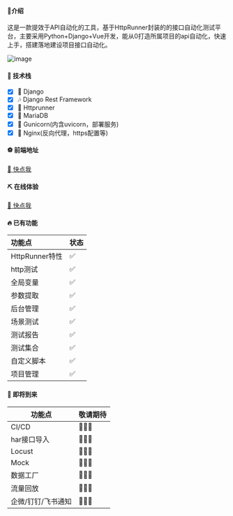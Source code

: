 ####  💎介绍

​              这是一款提效于API自动化的工具，基于HttpRunner封装的的接口自动化测试平台，主要采用Python+Django+Vue开发，能从0打造所属项目的api自动化，快速上手，搭建落地建设项目接口自动化。

![image](https://user-images.githubusercontent.com/67620367/229406903-393be6d9-7ffa-4746-815d-43319d4d5ef5.png)

#### 🎉 技术栈

- [x]  🎨 Django
- [x]  🎶 Django Rest Framework
- [x]  🎉 Httprunner
- [x]  🎃 MariaDB
- [x]  🏐 Gunicorn(内含uvicorn，部署服务) 
- [x]  🎲 Nginx(反向代理，https配置等)

#### ⚽ 前端地址

[🎁 快点我](https://github.com/Paulwalkera/LionApiTest-front)

#### ⛏ 在线体验

[🎁 快点我](https://github.com/Paulwalkera/LionApiTest-front)

#### 🔥 已有功能

| 功能点         | 状态 |
| :------------- | ---- |
| HttpRunner特性 | ✅    |
| http测试       | ✅    |
| 全局变量       | ✅    |
| 参数提取       | ✅    |
| 后台管理       | ✅    |
| 场景测试       | ✅    |
| 测试报告       | ✅    |
| 测试集合       | ✅    |
| 自定义脚本     | ✅    |
| 项目管理       | ✅    |

#### 🚚 即将到来

| 功能点             | 敬请期待 |
| ------------------ | -------- |
| CI/CD              | 🎉🎉🎉      |
| har接口导入        | 🎉🎉🎉      |
| Locust             | 🎉🎉🎉      |
| Mock               | 🎉🎉🎉      |
| 数据工厂           | 🎉🎉🎉      |
| 流量回放           | 🎉🎉🎉      |
| 企微/钉钉/飞书通知 | 🎉🎉🎉      |

